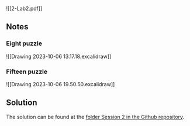 ![[2-Lab2.pdf]]
## Notes
### Eight puzzle
![[Drawing 2023-10-06 13.17.18.excalidraw]]
### Fifteen puzzle
![[Drawing 2023-10-06 19.50.50.excalidraw]]
## Solution
The solution can be found at the [folder Session 2 in the Github repository](https://github.com/MarioROT/PAR-MAI/tree/main/Session%202).